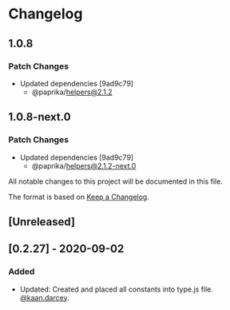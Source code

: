 # Changelog

## 1.0.8

### Patch Changes

- Updated dependencies [9ad9c79]
  - @paprika/helpers@2.1.2

## 1.0.8-next.0

### Patch Changes

- Updated dependencies [9ad9c79]
  - @paprika/helpers@2.1.2-next.0

All notable changes to this project will be documented in this file.

The format is based on [Keep a Changelog](https://keepachangelog.com/en/1.0.0/).

## [Unreleased]

## [0.2.27] - 2020-09-02

### Added

- Updated: Created and placed all constants into type.js file. [@kaan.darcey](https://github.com/KDarcey).
